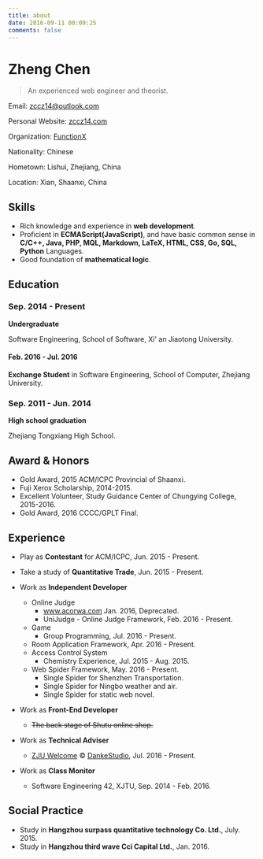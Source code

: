 ```yaml
---
title: about
date: 2016-09-11 00:09:25
comments: false
---
```


# Zheng Chen

> An experienced web engineer and theorist.

Email: zccz14@outlook.com

Personal Website: [zccz14.com](//zccz14.com)

Organization: [FunctionX](https://function-x.org)

Nationality: Chinese

Hometown: Lishui, Zhejiang, China

Location: Xian, Shaanxi, China

## Skills

+ Rich knowledge and experience in **web development**.
+ Proficient in **ECMAScript(JavaScript)**, and have basic common sense in **C/C++, Java, PHP, MQL, Markdown, LaTeX, HTML, CSS, Go, SQL, Python** Languages.
+ Good foundation of **mathematical logic**.

## Education

### Sep. 2014 - Present

**Undergraduate**

Software Engineering, School of Software, Xi' an Jiaotong University.

#### Feb. 2016 - Jul. 2016

**Exchange Student** in Software Engineering, School of Computer, Zhejiang University.

### Sep. 2011 - Jun. 2014

**High school graduation**

Zhejiang Tongxiang High School.

## Award & Honors

+ Gold Award, 2015 ACM/ICPC Provincial of Shaanxi.
+ Fuji Xerox Scholarship, 2014-2015.
+ Excellent Volunteer, Study Guidance Center of Chungying College, 2015-2016.
+ Gold Award, 2016 CCCC/GPLT Final.

## Experience

+ Play as **Contestant** for ACM/ICPC, Jun. 2015 - Present.
+ Take a study of **Quantitative Trade**, Jun. 2015 - Present.


+ Work as **Independent Developer**
  + Online Judge
    + www.acorwa.com Jan. 2016, Deprecated.
    + UniJudge - Online Judge Framework, Feb. 2016 - Present.
  + Game
    + Group Programming, Jul. 2016 - Present.
  + Room Application Framework, Apr. 2016 - Present.
  + Access Control System
    + Chemistry Experience, Jul. 2015 - Aug. 2015.
  + Web Spider Framework, May. 2016 - Present.
    + Single Spider for Shenzhen Transportation.
    + Single Spider for Ningbo weather and air.
    + Single Spider for static web novel.
+ Work as **Front-End Developer**
  + ~~The back stage of Shutu online shop.~~ 
+ Work as **Technical Adviser**
  + [ZJU Welcome](http://zju-welcome.com/) &copy; [DankeStudio](https://github.com/DankeStudio), Jul. 2016 - Present.
+ Work as **Class Monitor**
  + Software Engineering 42, XJTU, Sep. 2014 - Feb. 2016.

## Social Practice

+ Study in **Hangzhou surpass quantitative technology Co. Ltd.**, July. 2015.
+ Study in **Hangzhou third wave Cci Capital Ltd.**, Jan. 2016.

